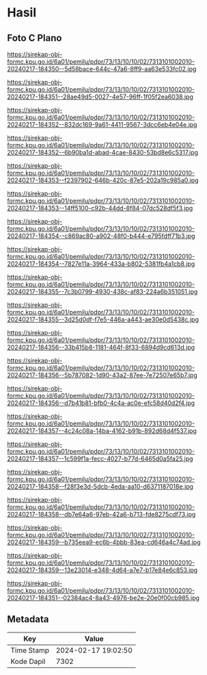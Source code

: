 # Hasil

## Foto C Plano

https://sirekap-obj-formc.kpu.go.id/6a01/pemilu/pdpr/73/13/10/10/02/7313101002010-20240217-184350--5d58bace-644c-47a6-8ff9-aa63e533fc02.jpg

https://sirekap-obj-formc.kpu.go.id/6a01/pemilu/pdpr/73/13/10/10/02/7313101002010-20240217-184351--28ae49d5-0027-4e57-96ff-1f05f2ea6038.jpg

https://sirekap-obj-formc.kpu.go.id/6a01/pemilu/pdpr/73/13/10/10/02/7313101002010-20240217-184352--832dc169-9a61-4411-9567-3dcc6eb4e04e.jpg

https://sirekap-obj-formc.kpu.go.id/6a01/pemilu/pdpr/73/13/10/10/02/7313101002010-20240217-184352--6b90ba1d-abad-4cae-8430-53bd8e6c5317.jpg

https://sirekap-obj-formc.kpu.go.id/6a01/pemilu/pdpr/73/13/10/10/02/7313101002010-20240217-184353--f2397902-646b-420c-87e5-202a19c985a0.jpg

https://sirekap-obj-formc.kpu.go.id/6a01/pemilu/pdpr/73/13/10/10/02/7313101002010-20240217-184353--14ff5100-c92b-44dd-8f84-07dc528df5f3.jpg

https://sirekap-obj-formc.kpu.go.id/6a01/pemilu/pdpr/73/13/10/10/02/7313101002010-20240217-184354--c869ac80-a902-48f0-b444-e795fdff71b3.jpg

https://sirekap-obj-formc.kpu.go.id/6a01/pemilu/pdpr/73/13/10/10/02/7313101002010-20240217-184354--7827e11a-3964-433a-b802-5381fb4a1cb8.jpg

https://sirekap-obj-formc.kpu.go.id/6a01/pemilu/pdpr/73/13/10/10/02/7313101002010-20240217-184355--7c3b0799-4930-438c-af83-224a6b351051.jpg

https://sirekap-obj-formc.kpu.go.id/6a01/pemilu/pdpr/73/13/10/10/02/7313101002010-20240217-184355--3d25d0df-f7e5-446a-a443-ae30e0d5438c.jpg

https://sirekap-obj-formc.kpu.go.id/6a01/pemilu/pdpr/73/13/10/10/02/7313101002010-20240217-184356--33b415b8-1181-464f-8f33-6894d9cd613d.jpg

https://sirekap-obj-formc.kpu.go.id/6a01/pemilu/pdpr/73/13/10/10/02/7313101002010-20240217-184356--5b787082-1d90-43a2-87ee-7e72507e65b7.jpg

https://sirekap-obj-formc.kpu.go.id/6a01/pemilu/pdpr/73/13/10/10/02/7313101002010-20240217-184356--d7b41b81-bfb0-4c4a-ac0e-efc58d40d2f4.jpg

https://sirekap-obj-formc.kpu.go.id/6a01/pemilu/pdpr/73/13/10/10/02/7313101002010-20240217-184357--4c24c08a-14ba-4162-b91b-892d68d4f537.jpg

https://sirekap-obj-formc.kpu.go.id/6a01/pemilu/pdpr/73/13/10/10/02/7313101002010-20240217-184357--1c599f1a-fecc-4027-b77d-6465d0a5fa25.jpg

https://sirekap-obj-formc.kpu.go.id/6a01/pemilu/pdpr/73/13/10/10/02/7313101002010-20240217-184358--f28f3e3d-5dcb-4eda-aa10-d6371187018e.jpg

https://sirekap-obj-formc.kpu.go.id/6a01/pemilu/pdpr/73/13/10/10/02/7313101002010-20240217-184358--db7e64a6-97eb-42a6-b713-fde8275cdf73.jpg

https://sirekap-obj-formc.kpu.go.id/6a01/pemilu/pdpr/73/13/10/10/02/7313101002010-20240217-184359--b735eea9-ec6b-4bbb-83ea-cd646a4c74ad.jpg

https://sirekap-obj-formc.kpu.go.id/6a01/pemilu/pdpr/73/13/10/10/02/7313101002010-20240217-184359--13e23014-e348-4d64-a7e7-b17e84e6c853.jpg

https://sirekap-obj-formc.kpu.go.id/6a01/pemilu/pdpr/73/13/10/10/02/7313101002010-20240217-184351--02384ac4-8a43-4976-be2e-20e0f00cb985.jpg


## Metadata

| Key        | Value               |
| ---------- | ------------------- |
| Time Stamp | 2024-02-17 19:02:50 |
| Kode Dapil | 7302                |



